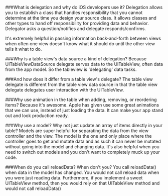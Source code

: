 ###What is delegation and why do iOS developers use it?
Delegation allows you to establish a class that handles responsibility
 that you cannot determine at the time you design your source class. It allows
classes and other types to hand off responsibility for providing data and
behavior. Delegator asks a question/notifies and delegate responds/confirms.

It's extremely helpful in passing information back-and-forth between views when
often one view doesn't know what it should do until the other view tells it
what to do.

###Why is a table view's data source a kind of delegation?
Because UITableViewDataSource delegate serves data to the UITableView, often
data from the app model. So the tableview is 'delegating' data tasks.

###And how does it differ from a table view's delegate?
The table view delegate is different from the table view data source
in that the table view delegate delegates user interaction with the
UITableView.

###Why use animation in the table when adding, removing, or reordering items?
Because it's awesome. Apple has given use some great animations that we can
use, instead of just loading the data. It can make your app stand out and
look production ready.

###Why use a model? Why not just update an array of items directly in your table?
Models are super helpful for separating the data from the view controller and
the view. The model is the one and only place where the controller goes
to get and mutate data and as such it can never be mutated without
going into the model and changing data. It's also helpful when you need to
switch out models and you don't want to completely muck up your code.

###When do you call reloadData? When don't you?
You call reloadData() when data in the model has changed. You would not call
reload data when you were just reading data. Furthermore, if you implement
a sweet UITableView method, then you would rely on that UITableView method
and would not call reloadData()
